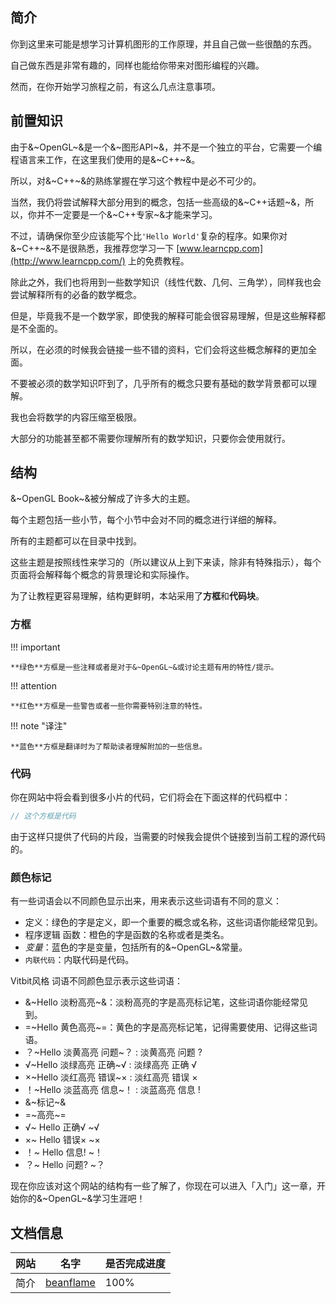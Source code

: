 

## 简介

你到这里来可能是想学习计算机图形的工作原理，并且自己做一些很酷的东西。

自己做东西是非常有趣的，同样也能给你带来对图形编程的兴趣。

然而，在你开始学习旅程之前，有这么几点注意事项。

## 前置知识

由于&~OpenGL~&是一个&~图形API~&，并不是一个独立的平台，它需要一个编程语言来工作，在这里我们使用的是&~C++~&。

所以，对&~C++~&的熟练掌握在学习这个教程中是必不可少的。

当然，我仍将尝试解释大部分用到的概念，包括一些高级的&~C++话题~&，所以，你并不一定要是一个&~C++专家~&才能来学习。

不过，请确保你至少应该能写个比`'Hello World'`复杂的程序。如果你对&~C++~&不是很熟悉，我推荐您学习一下 [www.learncpp.com](http://www.learncpp.com/) 上的免费教程。

除此之外，我们也将用到一些数学知识（线性代数、几何、三角学），同样我也会尝试解释所有的必备的数学概念。

但是，毕竟我不是一个数学家，即使我的解释可能会很容易理解，但是这些解释都是不全面的。

所以，在必须的时候我会链接一些不错的资料，它们会将这些概念解释的更加全面。

不要被必须的数学知识吓到了，几乎所有的概念只要有基础的数学背景都可以理解。

我也会将数学的内容压缩至极限。

大部分的功能甚至都不需要你理解所有的数学知识，只要你会使用就行。

## 结构

&~OpenGL Book~&被分解成了许多大的主题。

每个主题包括一些小节，每个小节中会对不同的概念进行详细的解释。

所有的主题都可以在目录中找到。

这些主题是按照线性来学习的（所以建议从上到下来读，除非有特殊指示），每个页面将会解释每个概念的背景理论和实际操作。

为了让教程更容易理解，结构更鲜明，本站采用了**方框**和**代码块**。

### 方框

!!! important

	**绿色**方框是一些注释或者是对于&~OpenGL~&或讨论主题有用的特性/提示。

!!! attention

	**红色**方框是一些警告或者一些你需要特别注意的特性。

!!! note "译注"

	**蓝色**方框是翻译时为了帮助读者理解附加的一些信息。

### 代码

你在网站中将会看到很多小片的代码，它们将会在下面这样的代码框中：

```c++
// 这个方框是代码
```

由于这样只提供了代码的片段，当需要的时候我会提供个链接到当前工程的源代码的。

### 颜色标记

有一些词语会以不同颜色显示出来，用来表示这些词语有不同的意义：

- <def>定义</def>：绿色的字是定义，即一个重要的概念或名称，这些词语你能经常见到。
- <fun>程序逻辑 函数</fun>：橙色的字是函数的名称或者是类名。
- <var>变量</var>：蓝色的字是变量，包括所有的&~OpenGL~&常量。
- `内联代码`：内联代码是代码。

Vitbit风格 词语不同颜色显示表示这些词语：

- &~Hello 淡粉高亮~&：淡粉高亮的字是高亮标记笔，这些词语你能经常见到。
- =~Hello 黄色高亮~=：黄色的字是高亮标记笔，记得需要使用、记得这些词语。
- ？~Hello 淡黄高亮 问题~？ : 淡黄高亮 问题 ?
- √~Hello 淡绿高亮 正确~√ : 淡绿高亮 正确 √
- ×~Hello 淡红高亮 错误~× : 淡红高亮 错误 ×
- ！~Hello 淡蓝高亮 信息~！ : 淡蓝高亮 信息 !
- &~标记~&
- =~高亮~=
- √~ Hello 正确√ ~√
- ×~ Hello 错误× ~×
- ！~ Hello 信息! ~！
- ？~ Hello 问题? ~？

现在你应该对这个网站的结构有一些了解了，你现在可以进入「入门」这一章，开始你的&~OpenGL~&学习生涯吧！

## 文档信息

| 网站 | 名字 | 是否完成进度 |
|-|-|-|
| 简介 | [beanflame](https://blog.beanflame.cn/) | 100% |
